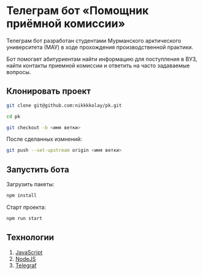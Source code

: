 # Телеграм бот «Помощник приёмной комиссии»

Телеграм бот разработан студентами Мурманского арктического университета (МАУ) в ходе прохождения производственной практики.

Бот помогает абитуриентам найти информацию для поступления в ВУЗ, найти контакты приемной комиссии и ответить на часто задаваемые вопросы.

## Клонировать проект

```sh
git clone git@github.com:nikkkkolay/pk.git

cd pk

git checkout -b <имя ветки>
```

После сделанных измнений:

```sh
git push --set-upstream origin <имя ветки>
```

## Запустить бота

Загрузить пакеты:

```sh
npm install
```

Старт проекта:

```sh
npm run start
```

## Технологии

1. [JavaScript](https://developer.mozilla.org/en-US/docs/Web/JavaScript)
2. [NodeJS](https://nodejs.org/en/)
3. [Telegraf](https://github.com/telegraf/telegraf)
